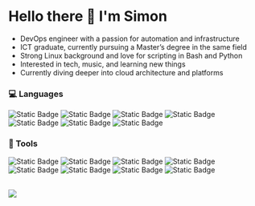 # Hello there 👋 I'm Simon
- DevOps engineer with a passion for automation and infrastructure
- ICT graduate, currently pursuing a Master’s degree in the same field
- Strong Linux background and love for scripting in Bash and Python
- Interested in tech, music, and learning new things  
- Currently diving deeper into cloud architecture and platforms

### 💻 Languages
![Static Badge](https://img.shields.io/badge/language-white?style=plastic&logo=c&logoColor=white&labelColor=blue&color=blue)
![Static Badge](https://img.shields.io/badge/C%2B%2B-white?style=plastic&logo=cplusplus&logoColor=white&labelColor=blue&color=blue)
![Static Badge](https://img.shields.io/badge/Java%2FGroovy-white?style=plastic&logo=apache%20groovy&logoColor=green&labelColor=white)
![Static Badge](https://img.shields.io/badge/Python-white?style=plastic&logo=python&logoColor=yellow&labelColor=blue&color=blue)
![Static Badge](https://img.shields.io/badge/Bash-white?style=plastic&logo=gnubash&logoColor=white&labelColor=grey&color=grey)
![Static Badge](https://img.shields.io/badge/JavaScript-white?style=plastic&logo=javascript&logoColor=yellow&labelColor=black&color=black)
![Static Badge](https://img.shields.io/badge/HTML-white?style=plastic&logo=html5&logoColor=orange&labelColor=white&color=white)

### 🧰 Tools
![Static Badge](https://img.shields.io/badge/Linux-white?style=plastic&logo=linux&logoColor=black&labelColor=white&color=white)
![Static Badge](https://img.shields.io/badge/Git-white?style=plastic&logo=git&logoColor=%23F05032&labelColor=white&color=white)
![Static Badge](https://img.shields.io/badge/Docker-blue?style=plastic&logo=docker&labelColor=white&color=white)
![Static Badge](https://img.shields.io/badge/Kubernetes-blue?style=plastic&logo=kubernetes&labelColor=white&color=white)
![Static Badge](https://img.shields.io/badge/Ansible-white?style=plastic&logo=ansible&logoColor=red&labelColor=white)
![Static Badge](https://img.shields.io/badge/Jenkins-white?style=plastic&logo=jenkins&logoColor=black&labelColor=white)
![Static Badge](https://img.shields.io/badge/Openstack-white?style=plastic&logo=openstack&logoColor=%23ED1944&labelColor=white)
![Static Badge](https://img.shields.io/badge/PostgreSQL-white?style=plastic&logo=postgresql&logoColor=blue&labelColor=white)
<br/><br/>

![](https://github-readme-stats.vercel.app/api?username=justkow&show_icons=true&theme=gruvbox)
